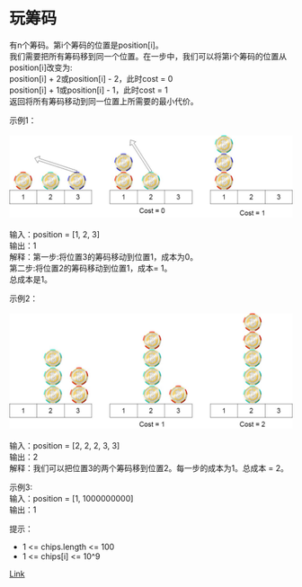 <h1>玩筹码</h1>

有n个筹码。第i个筹码的位置是position[i]。</br>
我们需要把所有筹码移到同一个位置。在一步中，我们可以将第i个筹码的位置从position[i]改变为:</br>
position[i] + 2或position[i] - 2，此时cost = 0</br>
position[i] + 1或position[i] - 1，此时cost = 1</br>
返回将所有筹码移动到同一位置上所需要的最小代价。</br>

示例1：</br>
</br>![](./image/1.jpeg)</br></br>
输入：position = [1, 2, 3]</br>
输出：1</br>
解释：第一步:将位置3的筹码移动到位置1，成本为0。</br>
第二步:将位置2的筹码移动到位置1，成本= 1。</br>
总成本是1。</br>

示例2：</br>
</br>![](./image/2.jpeg)</br></br>
输入：position = [2, 2, 2, 3, 3]</br>
输出：2</br>
解释：我们可以把位置3的两个筹码移到位置2。每一步的成本为1。总成本 = 2。</br>

示例3:</br>
输入：position = [1, 1000000000]</br>
输出：1</br>

提示：
- 1 <= chips.length <= 100
- 1 <= chips[i] <= 10^9

[Link](https://leetcode.cn/problems/minimum-cost-to-move-chips-to-the-same-position/)